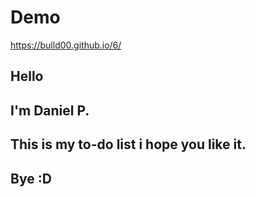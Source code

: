 # Demo 

https://bulld00.github.io/6/

## Hello

## I'm Daniel P.

## This is my to-do list i hope you like it.

## Bye :D
